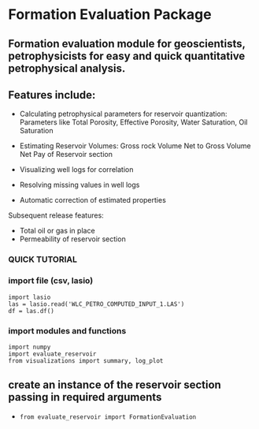 # Formation Evaluation Package

## Formation evaluation module for geoscientists, petrophysicists for easy and quick quantitative petrophysical analysis.

## Features include:

-   Calculating petrophysical parameters for reservoir quantization:
        Parameters like Total Porosity, Effective Porosity, Water Saturation, Oil Saturation

-   Estimating Reservoir Volumes:
                Gross rock Volume
                Net to Gross Volume
                Net Pay of Reservoir section

-   Visualizing well logs for correlation

-   Resolving missing values in well logs

-   Automatic correction of estimated properties

Subsequent release features:

-   Total oil or gas in place
-   Permeability of reservoir section

### QUICK TUTORIAL

### import file (csv, lasio)
`import lasio` <br>
`las = lasio.read('WLC_PETRO_COMPUTED_INPUT_1.LAS')` <br>
`df = las.df()`
### import modules and functions
`import numpy` <br>
`import evaluate_reservoir` <br>
`from visualizations import summary, log_plot`<br>

## create an instance of the reservoir section passing in required arguments
- `from evaluate_reservoir import FormationEvaluation`


